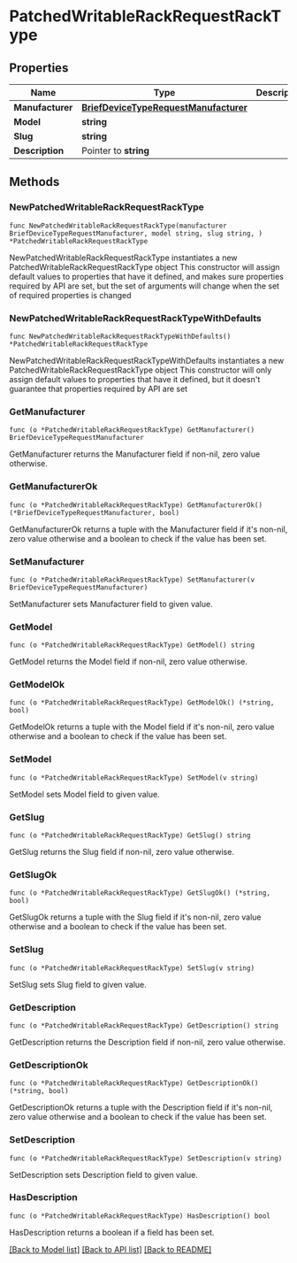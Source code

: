 # PatchedWritableRackRequestRackType

## Properties

Name | Type | Description | Notes
------------ | ------------- | ------------- | -------------
**Manufacturer** | [**BriefDeviceTypeRequestManufacturer**](BriefDeviceTypeRequestManufacturer.md) |  | 
**Model** | **string** |  | 
**Slug** | **string** |  | 
**Description** | Pointer to **string** |  | [optional] 

## Methods

### NewPatchedWritableRackRequestRackType

`func NewPatchedWritableRackRequestRackType(manufacturer BriefDeviceTypeRequestManufacturer, model string, slug string, ) *PatchedWritableRackRequestRackType`

NewPatchedWritableRackRequestRackType instantiates a new PatchedWritableRackRequestRackType object
This constructor will assign default values to properties that have it defined,
and makes sure properties required by API are set, but the set of arguments
will change when the set of required properties is changed

### NewPatchedWritableRackRequestRackTypeWithDefaults

`func NewPatchedWritableRackRequestRackTypeWithDefaults() *PatchedWritableRackRequestRackType`

NewPatchedWritableRackRequestRackTypeWithDefaults instantiates a new PatchedWritableRackRequestRackType object
This constructor will only assign default values to properties that have it defined,
but it doesn't guarantee that properties required by API are set

### GetManufacturer

`func (o *PatchedWritableRackRequestRackType) GetManufacturer() BriefDeviceTypeRequestManufacturer`

GetManufacturer returns the Manufacturer field if non-nil, zero value otherwise.

### GetManufacturerOk

`func (o *PatchedWritableRackRequestRackType) GetManufacturerOk() (*BriefDeviceTypeRequestManufacturer, bool)`

GetManufacturerOk returns a tuple with the Manufacturer field if it's non-nil, zero value otherwise
and a boolean to check if the value has been set.

### SetManufacturer

`func (o *PatchedWritableRackRequestRackType) SetManufacturer(v BriefDeviceTypeRequestManufacturer)`

SetManufacturer sets Manufacturer field to given value.


### GetModel

`func (o *PatchedWritableRackRequestRackType) GetModel() string`

GetModel returns the Model field if non-nil, zero value otherwise.

### GetModelOk

`func (o *PatchedWritableRackRequestRackType) GetModelOk() (*string, bool)`

GetModelOk returns a tuple with the Model field if it's non-nil, zero value otherwise
and a boolean to check if the value has been set.

### SetModel

`func (o *PatchedWritableRackRequestRackType) SetModel(v string)`

SetModel sets Model field to given value.


### GetSlug

`func (o *PatchedWritableRackRequestRackType) GetSlug() string`

GetSlug returns the Slug field if non-nil, zero value otherwise.

### GetSlugOk

`func (o *PatchedWritableRackRequestRackType) GetSlugOk() (*string, bool)`

GetSlugOk returns a tuple with the Slug field if it's non-nil, zero value otherwise
and a boolean to check if the value has been set.

### SetSlug

`func (o *PatchedWritableRackRequestRackType) SetSlug(v string)`

SetSlug sets Slug field to given value.


### GetDescription

`func (o *PatchedWritableRackRequestRackType) GetDescription() string`

GetDescription returns the Description field if non-nil, zero value otherwise.

### GetDescriptionOk

`func (o *PatchedWritableRackRequestRackType) GetDescriptionOk() (*string, bool)`

GetDescriptionOk returns a tuple with the Description field if it's non-nil, zero value otherwise
and a boolean to check if the value has been set.

### SetDescription

`func (o *PatchedWritableRackRequestRackType) SetDescription(v string)`

SetDescription sets Description field to given value.

### HasDescription

`func (o *PatchedWritableRackRequestRackType) HasDescription() bool`

HasDescription returns a boolean if a field has been set.


[[Back to Model list]](../README.md#documentation-for-models) [[Back to API list]](../README.md#documentation-for-api-endpoints) [[Back to README]](../README.md)


